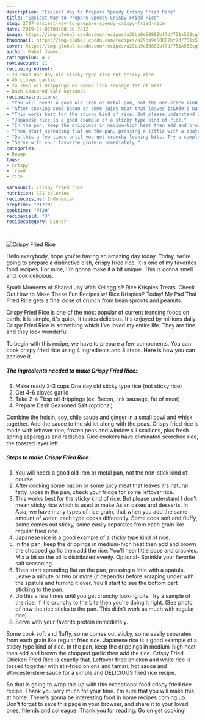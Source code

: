```yaml
---
description: "Easiest Way to Prepare Speedy Crispy Fried Rice"
title: "Easiest Way to Prepare Speedy Crispy Fried Rice"
slug: 2797-easiest-way-to-prepare-speedy-crispy-fried-rice
date: 2019-12-01T03:08:36.781Z
image: https://img-global.cpcdn.com/recipes/a29ba9e58882bf7d/751x532cq70/crispy-fried-rice-recipe-main-photo.jpg
thumbnail: https://img-global.cpcdn.com/recipes/a29ba9e58882bf7d/751x532cq70/crispy-fried-rice-recipe-main-photo.jpg
cover: https://img-global.cpcdn.com/recipes/a29ba9e58882bf7d/751x532cq70/crispy-fried-rice-recipe-main-photo.jpg
author: Mabel James
ratingvalue: 4.2
reviewcount: 11
recipeingredient:
- 23 cups One day old sticky type rice not sticky rice
- 46 cloves garlic
- 24 Tbsp oil drippings ex Bacon link sausage fat of meat
- Dash Seasoned Salt optional
recipeinstructions:
- "You will need: a good old iron or metal pan, not the non-stick kind of course."
- "After cooking some bacon or some juicy meat that leaves it&#39;s natural fatty juices in the pan, check your fridge for some leftover rice."
- "This works best for the sticky kind of rice. But please understand I don&#39;t mean sticky rice which is used to make Asian cakes and desserts. In Asia, we have many types of rice grain, that when you add the same amount of water, each type cooks differently. Some cook soft and fluffy, some comes out sticky, some easily separates from each grain like regular fried rice."
- "Japanese rice is a good example of a sticky type kind of rice."
- "In the pan, keep the drippings in medium-high heat then add and brown the chopped garlic then add the rice. You&#39;ll hear little pops and crackles. Mix a bit so the oil is distributed evenly. Optional- Sprinkle your favorite salt seasoning."
- "Then start spreading flat on the pan, pressing a little with a spatula. Leave a minute or two or more (it depends) before scraping under with the spatula and turning it over. You&#39;ll start to see the bottom part sticking to the pan."
- "Do this a few times until you get crunchy looking bits. Try a sample of the rice, if it&#39;s crunchy to the bite then you&#39;re doing it right. (See photo of how the rice sticks to the pan. This didn&#39;t work as much with regular rice)"
- "Serve with your favorite protein immediately."
categories:
- Resep
tags:
- crispy
- fried
- rice

katakunci: crispy fried rice
nutrition: 171 calories
recipecuisine: Indonesian
preptime: "PT27M"
cooktime: "PT2H"
recipeyield: "3"
recipecategory: Dinner

---
```



![Crispy Fried Rice](https://img-global.cpcdn.com/recipes/a29ba9e58882bf7d/751x532cq70/crispy-fried-rice-recipe-main-photo.jpg)

Hello everybody, hope you're having an amazing day today. Today, we're going to prepare a distinctive dish, crispy fried rice. It is one of my favorites food recipes. For mine, I'm gonna make it a bit unique. This is gonna smell and look delicious.

Spark Moments of Shared Joy With Kellogg&#39;s® Rice Krispies Treats. Check Out How to Make These Fun Recipes w/ Rice Krispies® Today! My Pad Thai Fried Rice gets a final dose of crunch from bean sprouts and peanuts.

Crispy Fried Rice is one of the most popular of current trending foods on earth. It is simple, it's quick, it tastes delicious. It's enjoyed by millions daily. Crispy Fried Rice is something which I've loved my entire life. They are fine and they look wonderful.


To begin with this recipe, we have to prepare a few components. You can cook crispy fried rice using 4 ingredients and 8 steps. Here is how you can achieve it.

##### The ingredients needed to make Crispy Fried Rice::

1. Make ready 2-3 cups One day old sticky type rice (not sticky rice)
1. Get 4-6 cloves garlic
1. Take 2-4 Tbsp oil drippings (ex. Bacon, link sausage, fat of meat)
1. Prepare Dash Seasoned Salt (optional)


Combine the hoisin, soy, chile sauce and ginger in a small bowl and whisk together. Add the sauce to the skillet along with the peas. Crispy fried rice is made with leftover rice, frozen peas and window sill scallions, plus fresh spring asparagus and radishes. Rice cookers have eliminated scorched rice, the toasted layer left. 

##### Steps to make Crispy Fried Rice:

1. You will need: a good old iron or metal pan, not the non-stick kind of course.
1. After cooking some bacon or some juicy meat that leaves it&#39;s natural fatty juices in the pan, check your fridge for some leftover rice.
1. This works best for the sticky kind of rice. But please understand I don&#39;t mean sticky rice which is used to make Asian cakes and desserts. In Asia, we have many types of rice grain, that when you add the same amount of water, each type cooks differently. Some cook soft and fluffy, some comes out sticky, some easily separates from each grain like regular fried rice.
1. Japanese rice is a good example of a sticky type kind of rice.
1. In the pan, keep the drippings in medium-high heat then add and brown the chopped garlic then add the rice. You&#39;ll hear little pops and crackles. Mix a bit so the oil is distributed evenly. Optional- Sprinkle your favorite salt seasoning.
1. Then start spreading flat on the pan, pressing a little with a spatula. Leave a minute or two or more (it depends) before scraping under with the spatula and turning it over. You&#39;ll start to see the bottom part sticking to the pan.
1. Do this a few times until you get crunchy looking bits. Try a sample of the rice, if it&#39;s crunchy to the bite then you&#39;re doing it right. (See photo of how the rice sticks to the pan. This didn&#39;t work as much with regular rice)
1. Serve with your favorite protein immediately.


Some cook soft and fluffy, some comes out sticky, some easily separates from each grain like regular fried rice. Japanese rice is a good example of a sticky type kind of rice. In the pan, keep the drippings in medium-high heat then add and brown the chopped garlic then add the rice. Crispy Fried Chicken Fried Rice is exactly that. Leftover fried chicken and white rice is tossed together with stir-fried onions and tamari, hot sauce and Worcestershire sauce for a simple and DELICIOUS fried rice recipe. 

So that is going to wrap this up with this exceptional food crispy fried rice recipe. Thank you very much for your time. I'm sure that you will make this at home. There's gonna be interesting food in home recipes coming up. Don't forget to save this page in your browser, and share it to your loved ones, friends and colleague. Thank you for reading. Go on get cooking!
